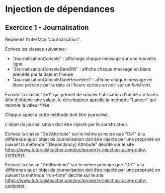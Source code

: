 # Injection de dépendances

## Exercice 1 - Journalisation

Reprenez l'interface "Journalisation".

Écrivez les classes suivantes :

- "JournalisationConsole" : affichage chaque message sur une nouvelle ligne
- "JournalisationConsoleDateBW" : affiche chaque message en blanc précédé par la date et l'heure
- "JournalisationConsoleDateHeureVert" : affiche chaque message en blanc précédé par la date et l'heure écrites en noir sur un fond vert.

Écrivez la classe "De1" qui permet de simuler l'utilisation d'un dé à n faces. Afin d'obtenir une valeur, le développeur appelle la méthode "Lancer" qui renvoie la valeur tirée.

Chaque appel à cette méthode doit être journalisé.

L'objet de journalisation doit être injecté par le constructeur.

Écrivez la classe "De2Attribute" sur le même principe que "De1" à la différence que l'objet de journalisation doit être injecté par une propriété en suivant la méthode "[Dependancy] Attribute" décrite sur le site https://www.tutorialsteacher.com/ioc/property-injection-using-unity-container.

Écrivez la classe "De3Runtime" sur le même principe que "De1" à la différence que l'objet de journalisation doit être injecté par une propriété en suivant la méthode "run-time" décrite sur le site https://www.tutorialsteacher.com/ioc/property-injection-using-unity-container.
